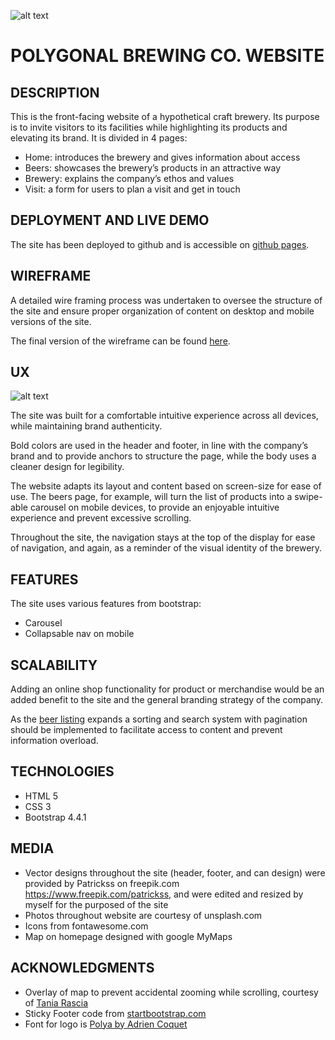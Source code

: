 ![alt text](https://jumboduck.github.io/Polygonal-Brewing-Co/assets/wireframes/polygonal-readme-logo.png "Polygonal Brewing Co. logo")

# POLYGONAL BREWING CO. WEBSITE

## DESCRIPTION

This is the front-facing website of a hypothetical craft brewery. Its purpose is to invite visitors to its facilities while highlighting its products and elevating its brand.
It is divided in 4 pages:

- Home: introduces the brewery and gives information about access
- Beers: showcases the brewery’s products in an attractive way
- Brewery: explains the company’s ethos and values
- Visit: a form for users to plan a visit and get in touch

## DEPLOYMENT AND LIVE DEMO

The site has been deployed to github and is accessible on [github pages](https://jumboduck.github.io/Polygonal-Brewing-Co/).

## WIREFRAME

A detailed wire framing process was undertaken to oversee the structure of the site and ensure proper organization of content on desktop and mobile versions of the site.

The final version of the wireframe can be found [here](https://jumboduck.github.io/Polygonal-Brewing-Co/assets/wireframes/Polygonal-Brewing-Wireframe.pdf).

## UX

![alt text](https://jumboduck.github.io/Polygonal-Brewing-Co/assets/wireframes/devices-display.png "Polygonal Brewing Co. logo")

The site was built for a comfortable intuitive experience across all devices, while maintaining brand authenticity.

Bold colors are used in the header and footer, in line with the company’s brand and to provide anchors to structure the page, while the body uses a cleaner design for legibility.

The website adapts its layout and content based on screen-size for ease of use. The beers page, for example, will turn the list of products into a swipe-able carousel on mobile devices, to provide an enjoyable intuitive experience and prevent excessive scrolling.

Throughout the site, the navigation stays at the top of the display for ease of navigation, and again, as a reminder of the visual identity of the brewery.

## FEATURES

The site uses various features from bootstrap:

- Carousel
- Collapsable nav on mobile

## SCALABILITY

Adding an online shop functionality for product or merchandise would be an added benefit to the site and the general branding strategy of the company.

As the [beer listing](https://jumboduck.github.io/Polygonal-Brewing-Co/beers.html) expands a sorting and search system with pagination should be implemented to facilitate access to content and prevent information overload.

## TECHNOLOGIES

- HTML 5
- CSS 3
- Bootstrap 4.4.1

## MEDIA

- Vector designs throughout the site (header, footer, and can design) were provided by Patrickss on freepik.com https://www.freepik.com/patrickss, and were edited and resized by myself for the purposed of the site
- Photos throughout website are courtesy of unsplash.com
- Icons from fontawesome.com
- Map on homepage designed with google MyMaps

## ACKNOWLEDGMENTS

- Overlay of map to prevent accidental zooming while scrolling, courtesy of [Tania Rascia](https://www.taniarascia.com/prevent-mouse-scroll-from-zooming-on-embedded-google-maps/)
- Sticky Footer code from [startbootstrap.com](https://startbootstrap.com/snippets/sticky-footer-flexbox/)
- Font for logo is [Polya by Adrien Coquet](https://www.behance.net/gallery/20118341/POLYA-Free-Font_)
